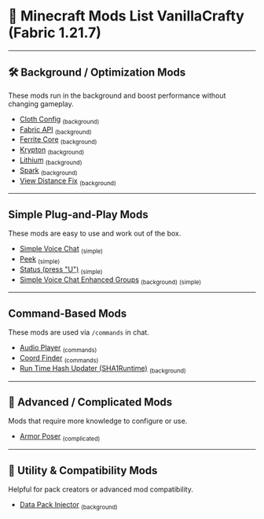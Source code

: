 # 🧩 Minecraft Mods List VanillaCrafty (Fabric 1.21.7)

---

## 🛠 Background / Optimization Mods

These mods run in the background and boost performance without changing gameplay.

- [Cloth Config](https://modrinth.com/mod/cloth-config) <sub>(background)</sub>  
- [Fabric API](https://modrinth.com/mod/fabric-api) <sub>(background)</sub>  
- [Ferrite Core](https://modrinth.com/mod/ferrite-core?version=1.21.7&loader=fabric) <sub>(background)</sub>  
- [Krypton](https://modrinth.com/mod/krypton?version=1.21.7) <sub>(background)</sub>  
- [Lithium](https://modrinth.com/mod/lithium?version=1.21.7&loader=fabric) <sub>(background)</sub>  
- [Spark](https://modrinth.com/mod/spark?version=1.21.7&loader=fabric) <sub>(background)</sub>  
- [View Distance Fix](https://modrinth.com/mod/view-distance-fix?version=1.21.7&loader=fabric) <sub>(background)</sub>  

---

## Simple Plug-and-Play Mods

These mods are easy to use and work out of the box.

- [Simple Voice Chat](https://modrinth.com/plugin/simple-voice-chat?version=1.21.7&loader=fabric)  <sub>(simple)</sub>
- [Peek](https://modrinth.com/mod/peek?version=1.21.7&loader=fabric)  <sub>(simple)</sub>
- [Status (press "U")](https://modrinth.com/mod/status?version=1.21.7&loader=fabric)  <sub>(simple)</sub>
- [Simple Voice Chat Enhanced Groups](https://modrinth.com/mod/enhanced-groups?version=1.21.7&loader=fabric) <sub>(background)</sub>  <sub>(simple)</sub>

---

## Command-Based Mods

These mods are used via `/commands` in chat.

- [Audio Player](https://modrinth.com/mod/audioplayer)  <sub>(commands)</sub>  
- [Coord Finder](https://modrinth.com/mod/coord-finder)  <sub>(commands)</sub>  
- [Run Time Hash Updater (SHA1Runtime)](https://modrinth.com/mod/sha1runtime) <sub>(background)</sub>  

---

## 🧠 Advanced / Complicated Mods

Mods that require more knowledge to configure or use.

- [Armor Poser](https://modrinth.com/mod/armor-poser) <sub>(complicated)</sub>  

---

## 🔧 Utility & Compatibility Mods

Helpful for pack creators or advanced mod compatibility.

- [Data Pack Injector](https://modrinth.com/mod/datapack-injector) <sub>(background)</sub>  
